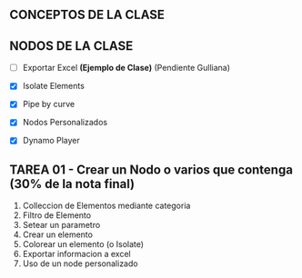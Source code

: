 ## CONCEPTOS DE LA CLASE


## NODOS DE LA CLASE

- [ ] Exportar Excel **(Ejemplo de Clase)** (Pendiente Gulliana)

- [x] Isolate Elements
- [x] Pipe by curve
- [x] Nodos Personalizados
- [x] Dynamo Player

## TAREA 01 - Crear un Nodo o varios que contenga (30% de la nota final)

1. Colleccion de Elementos mediante categoria
2. Filtro de Elemento
3. Setear un parametro
4. Crear un elemento
7. Colorear un elemento (o Isolate)
8. Exportar informacion a excel
6. Uso de un node personalizado
<!-- 9. Funcione para Dynamo Player -->

